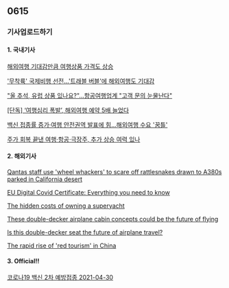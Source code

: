 ## 0615
### 기사업로드하기
#### 1. 국내기사

[해외여행 기대감만큼 여행상품 가격도 상승](https://www.traveltimes.co.kr/news/articleView.html?idxno=112186)

['무착륙' 국제비행 선전…'트래블 버블'에 해외여행도 기대감](https://imnews.imbc.com/news/2021/econo/article/6278087_34887.html)

["올 추석, 유럽 상품 있나요?"…항공여행업계 "고객 문의 눈물난다"](https://www.mk.co.kr/news/business/view/2021/06/575287/)

[[단독] ‘여행심리 폭발’, 해외여행 예약 5배 늘었다](https://www.edaily.co.kr/news/read?newsId=02679766629081720&mediaCodeNo=257)

[백신 접종률 증가·여행 안전권역 발표에 힘...해외여행 수요 '꿈틀'](https://www.ajunews.com/view/20210611151049759)

[주가 회복 끝낸 여행·항공·극장주, 추가 상승 여력 있나](https://www.etoday.co.kr/news/view/2035254)

>

#### 2. 해외기사

[Qantas staff use 'wheel whackers' to scare off rattlesnakes drawn to A380s parked in California desert](https://edition.cnn.com/travel/article/qantas-california-desert-a380s-rattlesnakes/index.html)

[EU Digital Covid Certificate: Everything you need to know](https://edition.cnn.com/travel/article/eu-covid-certificate-travel-explainer/index.html)

[The hidden costs of owning a superyacht](https://edition.cnn.com/travel/article/hidden-costs-of-owning-a-superyacht/index.html)

[These double-decker airplane cabin concepts could be the future of flying](https://edition.cnn.com/travel/article/double-decker-airplane-cabin-concepts-crystal-cabin-awards/index.html)

[Is this double-decker seat the future of airplane travel?](https://edition.cnn.com/travel/article/zephyr-seat-double-decker-airplane/index.html)

[The rapid rise of 'red tourism' in China](https://edition.cnn.com/travel/article/china-red-tourism-sites-cmd/index.html)

>

#### 3. Official!!

[코로나19 백신 2차 예방접종 2021-04-30](https://www1.president.go.kr/articles/10248)

[]()